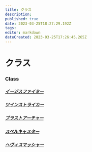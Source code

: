 ```yaml
---
title: クラス
description: 
published: true
date: 2023-03-25T18:27:29.192Z
tags: 
editor: markdown
dateCreated: 2023-03-25T17:26:45.265Z
---
```


# クラス
### Class

##### [イージスファイター](/クラス/イージスファイター)
##### [ツインストライカー](/クラス/ツインストライカー)
##### [ブラストアーチャー](/クラス/ブラストアーチャー)
##### [スペルキャスター](/クラス/スペルキャスター)
##### [ヘヴィスマッシャー](/クラス/ヘヴィスマッシャー)
